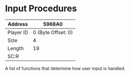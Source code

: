 
#  Input Procedures
Address   | 5968A0
----------|-------------
Player ID | 0 (Byte Offset: 0)
Size 	  | 4
Length 	  | 19
SC:R      | 

A list of functions that determine how user input is handled.
